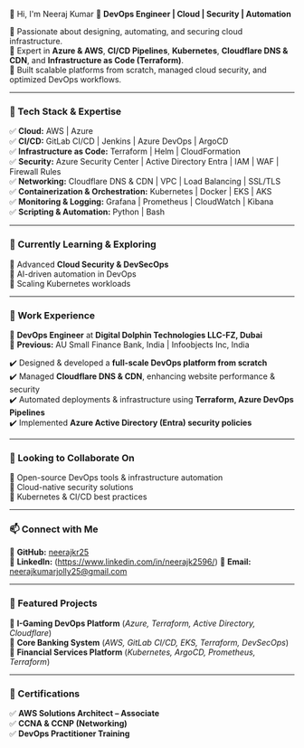 👋 Hi, I'm Neeraj Kumar
🚀 **DevOps Engineer | Cloud | Security | Automation**

🔹 Passionate about designing, automating, and securing cloud infrastructure.  
🔹 Expert in **Azure & AWS**, **CI/CD Pipelines**, **Kubernetes**, **Cloudflare DNS & CDN**, and **Infrastructure as Code (Terraform)**.  
🔹 Built scalable platforms from scratch, managed cloud security, and optimized DevOps workflows.  

---

### **🔧 Tech Stack & Expertise**  
✅ **Cloud:** AWS | Azure  
✅ **CI/CD:** GitLab CI/CD | Jenkins | Azure DevOps | ArgoCD  
✅ **Infrastructure as Code:** Terraform | Helm | CloudFormation  
✅ **Security:** Azure Security Center | Active Directory Entra | IAM | WAF | Firewall Rules  
✅ **Networking:** Cloudflare DNS & CDN | VPC | Load Balancing | SSL/TLS  
✅ **Containerization & Orchestration:** Kubernetes | Docker | EKS | AKS  
✅ **Monitoring & Logging:** Grafana | Prometheus | CloudWatch | Kibana  
✅ **Scripting & Automation:** Python | Bash  

---

### **🌱 Currently Learning & Exploring**  
🔹 Advanced **Cloud Security & DevSecOps**  
🔹 AI-driven automation in DevOps  
🔹 Scaling Kubernetes workloads  

---

### **💼 Work Experience**  
🚀 **DevOps Engineer** at **Digital Dolphin Technologies LLC-FZ, Dubai**  
📍 **Previous:** AU Small Finance Bank, India | Infoobjects Inc, India  

✔️ Designed & developed a **full-scale DevOps platform from scratch**  
✔️ Managed **Cloudflare DNS & CDN**, enhancing website performance & security  
✔️ Automated deployments & infrastructure using **Terraform, Azure DevOps Pipelines**  
✔️ Implemented **Azure Active Directory (Entra) security policies**  

---

### **💞️ Looking to Collaborate On**  
🚀 Open-source DevOps tools & infrastructure automation  
🚀 Cloud-native security solutions  
🚀 Kubernetes & CI/CD best practices  

---

### **📫 Connect with Me**  
🔗 **GitHub:** [neerajkr25](https://github.com/neerajkr25)  
🔗 **LinkedIn:** (https://www.linkedin.com/in/neerajk2596/)
📩 **Email:** neerajkumarjolly25@gmail.com  

---

### **📌 Featured Projects**  
🚀 **I-Gaming DevOps Platform** (*Azure, Terraform, Active Directory, Cloudflare*)  
🚀 **Core Banking System** (*AWS, GitLab CI/CD, EKS, Terraform, DevSecOps*)  
🚀 **Financial Services Platform** (*Kubernetes, ArgoCD, Prometheus, Terraform*)  

---

### **📜 Certifications**  
✅ **AWS Solutions Architect – Associate**  
✅ **CCNA & CCNP (Networking)**  
✅ **DevOps Practitioner Training**  
